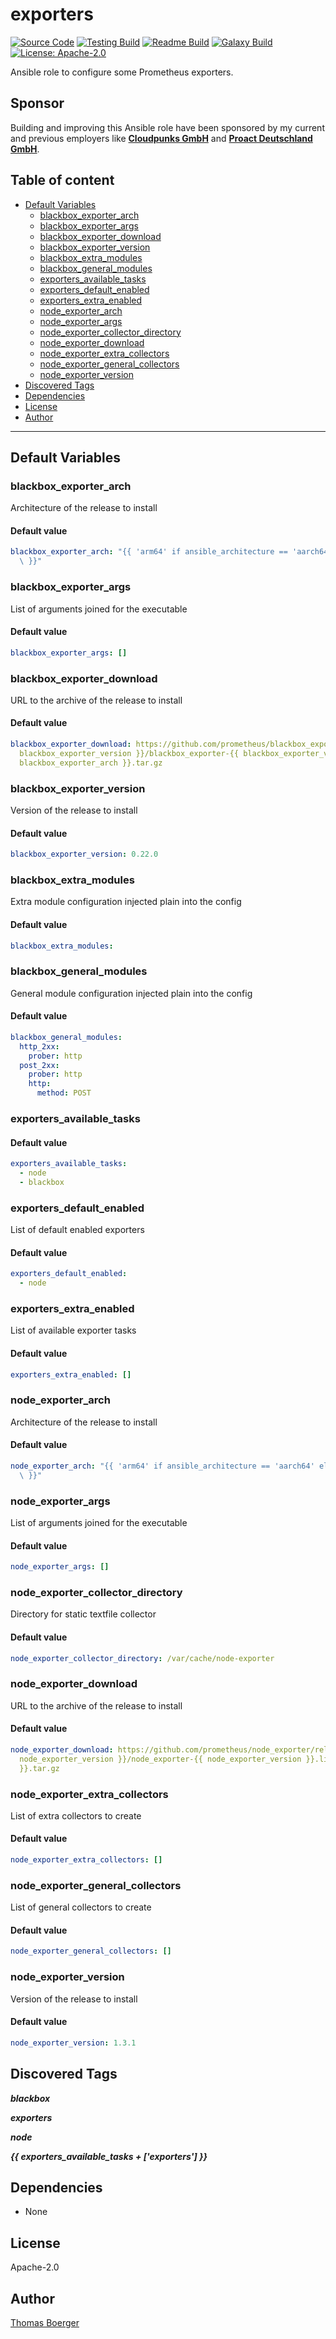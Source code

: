 # exporters

[![Source Code](https://img.shields.io/badge/github-source%20code-blue?logo=github&logoColor=white)](https://github.com/rolehippie/exporters) [![Testing Build](https://github.com/rolehippie/exporters/workflows/testing/badge.svg)](https://github.com/rolehippie/exporters/actions?query=workflow%3Atesting) [![Readme Build](https://github.com/rolehippie/exporters/workflows/readme/badge.svg)](https://github.com/rolehippie/exporters/actions?query=workflow%3Areadme) [![Galaxy Build](https://github.com/rolehippie/exporters/workflows/galaxy/badge.svg)](https://github.com/rolehippie/exporters/actions?query=workflow%3Agalaxy) [![License: Apache-2.0](https://img.shields.io/github/license/rolehippie/exporters)](https://github.com/rolehippie/exporters/blob/master/LICENSE)

Ansible role to configure some Prometheus exporters.

## Sponsor

Building and improving this Ansible role have been sponsored by my current and previous employers like **[Cloudpunks GmbH](https://cloudpunks.de)** and **[Proact Deutschland GmbH](https://www.proact.eu)**.

## Table of content

- [Default Variables](#default-variables)
  - [blackbox_exporter_arch](#blackbox_exporter_arch)
  - [blackbox_exporter_args](#blackbox_exporter_args)
  - [blackbox_exporter_download](#blackbox_exporter_download)
  - [blackbox_exporter_version](#blackbox_exporter_version)
  - [blackbox_extra_modules](#blackbox_extra_modules)
  - [blackbox_general_modules](#blackbox_general_modules)
  - [exporters_available_tasks](#exporters_available_tasks)
  - [exporters_default_enabled](#exporters_default_enabled)
  - [exporters_extra_enabled](#exporters_extra_enabled)
  - [node_exporter_arch](#node_exporter_arch)
  - [node_exporter_args](#node_exporter_args)
  - [node_exporter_collector_directory](#node_exporter_collector_directory)
  - [node_exporter_download](#node_exporter_download)
  - [node_exporter_extra_collectors](#node_exporter_extra_collectors)
  - [node_exporter_general_collectors](#node_exporter_general_collectors)
  - [node_exporter_version](#node_exporter_version)
- [Discovered Tags](#discovered-tags)
- [Dependencies](#dependencies)
- [License](#license)
- [Author](#author)

---

## Default Variables

### blackbox_exporter_arch

Architecture of the release to install

#### Default value

```YAML
blackbox_exporter_arch: "{{ 'arm64' if ansible_architecture == 'aarch64' else 'amd64'\
  \ }}"
```

### blackbox_exporter_args

List of arguments joined for the executable

#### Default value

```YAML
blackbox_exporter_args: []
```

### blackbox_exporter_download

URL to the archive of the release to install

#### Default value

```YAML
blackbox_exporter_download: https://github.com/prometheus/blackbox_exporter/releases/download/v{{
  blackbox_exporter_version }}/blackbox_exporter-{{ blackbox_exporter_version }}.linux-{{
  blackbox_exporter_arch }}.tar.gz
```

### blackbox_exporter_version

Version of the release to install

#### Default value

```YAML
blackbox_exporter_version: 0.22.0
```

### blackbox_extra_modules

Extra module configuration injected plain into the config

#### Default value

```YAML
blackbox_extra_modules:
```

### blackbox_general_modules

General module configuration injected plain into the config

#### Default value

```YAML
blackbox_general_modules:
  http_2xx:
    prober: http
  post_2xx:
    prober: http
    http:
      method: POST
```

### exporters_available_tasks

#### Default value

```YAML
exporters_available_tasks:
  - node
  - blackbox
```

### exporters_default_enabled

List of default enabled exporters

#### Default value

```YAML
exporters_default_enabled:
  - node
```

### exporters_extra_enabled

List of available exporter tasks

#### Default value

```YAML
exporters_extra_enabled: []
```

### node_exporter_arch

Architecture of the release to install

#### Default value

```YAML
node_exporter_arch: "{{ 'arm64' if ansible_architecture == 'aarch64' else 'amd64'\
  \ }}"
```

### node_exporter_args

List of arguments joined for the executable

#### Default value

```YAML
node_exporter_args: []
```

### node_exporter_collector_directory

Directory for static textfile collector

#### Default value

```YAML
node_exporter_collector_directory: /var/cache/node-exporter
```

### node_exporter_download

URL to the archive of the release to install

#### Default value

```YAML
node_exporter_download: https://github.com/prometheus/node_exporter/releases/download/v{{
  node_exporter_version }}/node_exporter-{{ node_exporter_version }}.linux-{{ node_exporter_arch
  }}.tar.gz
```

### node_exporter_extra_collectors

List of extra collectors to create

#### Default value

```YAML
node_exporter_extra_collectors: []
```

### node_exporter_general_collectors

List of general collectors to create

#### Default value

```YAML
node_exporter_general_collectors: []
```

### node_exporter_version

Version of the release to install

#### Default value

```YAML
node_exporter_version: 1.3.1
```

## Discovered Tags

**_blackbox_**

**_exporters_**

**_node_**

**_{{ exporters_available_tasks + ['exporters'] }}_**


## Dependencies

- None

## License

Apache-2.0

## Author

[Thomas Boerger](https://github.com/tboerger)
